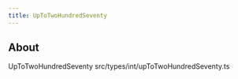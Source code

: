 ```yaml
---
title: UpToTwoHundredSeventy
---
```


## About

UpToTwoHundredSeventy src/types/int/upToTwoHundredSeventy.ts
